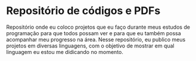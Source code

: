 # Repositório de códigos e PDFs
Repositório onde eu coloco projetos que eu faço durante meus estudos de programação para que todos possam ver e para que eu também possa acompanhar meu progresso na área. Nesse repositório, eu publico meus projetos em diversas linguagens, com o objetivo de mostrar em qual linguagem eu estou me didicando no momento. 

